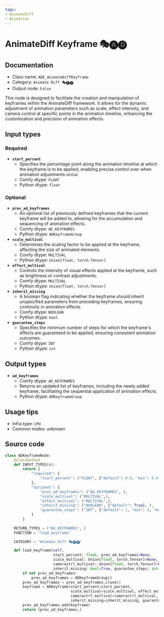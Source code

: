 ```yaml
---
tags:
- AnimateDiff
- Animation
---
```


# AnimateDiff Keyframe 🎭🅐🅓
## Documentation
- Class name: `ADE_AnimateDiffKeyframe`
- Category: `Animate Diff 🎭🅐🅓`
- Output node: `False`

This node is designed to facilitate the creation and manipulation of keyframes within the AnimateDiff framework. It allows for the dynamic adjustment of animation parameters such as scale, effect intensity, and camera control at specific points in the animation timeline, enhancing the customization and precision of animation effects.
## Input types
### Required
- **`start_percent`**
    - Specifies the percentage point along the animation timeline at which the keyframe is to be applied, enabling precise control over when animation adjustments occur.
    - Comfy dtype: `FLOAT`
    - Python dtype: `float`
### Optional
- **`prev_ad_keyframes`**
    - An optional list of previously defined keyframes that the current keyframe will be added to, allowing for the accumulation and sequencing of animation effects.
    - Comfy dtype: `AD_KEYFRAMES`
    - Python dtype: `ADKeyframeGroup`
- **`scale_multival`**
    - Determines the scaling factor to be applied at the keyframe, affecting the size of animated elements.
    - Comfy dtype: `MULTIVAL`
    - Python dtype: `Union[float, torch.Tensor]`
- **`effect_multival`**
    - Controls the intensity of visual effects applied at the keyframe, such as brightness or contrast adjustments.
    - Comfy dtype: `MULTIVAL`
    - Python dtype: `Union[float, torch.Tensor]`
- **`inherit_missing`**
    - A boolean flag indicating whether the keyframe should inherit unspecified parameters from preceding keyframes, ensuring continuity in animation effects.
    - Comfy dtype: `BOOLEAN`
    - Python dtype: `bool`
- **`guarantee_steps`**
    - Specifies the minimum number of steps for which the keyframe's effects are guaranteed to be applied, ensuring consistent animation outcomes.
    - Comfy dtype: `INT`
    - Python dtype: `int`
## Output types
- **`ad_keyframes`**
    - Comfy dtype: `AD_KEYFRAMES`
    - Returns an updated list of keyframes, including the newly added keyframe, facilitating the sequential application of animation effects.
    - Python dtype: `ADKeyframeGroup`
## Usage tips
- Infra type: `CPU`
- Common nodes: unknown


## Source code
```python
class ADKeyframeNode:
    @classmethod
    def INPUT_TYPES(s):
        return {
            "required": {
                "start_percent": ("FLOAT", {"default": 0.0, "min": 0.0, "max": 1.0, "step": 0.001}, ),
            },
            "optional": {
                "prev_ad_keyframes": ("AD_KEYFRAMES", ),
                "scale_multival": ("MULTIVAL",),
                "effect_multival": ("MULTIVAL",),
                "inherit_missing": ("BOOLEAN", {"default": True}, ),
                "guarantee_steps": ("INT", {"default": 1, "min": 0, "max": BIGMAX}),
            }
        }
    
    RETURN_TYPES = ("AD_KEYFRAMES", )
    FUNCTION = "load_keyframe"

    CATEGORY = "Animate Diff 🎭🅐🅓"

    def load_keyframe(self,
                      start_percent: float, prev_ad_keyframes=None,
                      scale_multival: Union[float, torch.Tensor]=None, effect_multival: Union[float, torch.Tensor]=None,
                      cameractrl_multival: Union[float, torch.Tensor]=None, pia_input: InputPIA=None,
                      inherit_missing: bool=True, guarantee_steps: int=1):
        if not prev_ad_keyframes:
            prev_ad_keyframes = ADKeyframeGroup()
        prev_ad_keyframes = prev_ad_keyframes.clone()
        keyframe = ADKeyframe(start_percent=start_percent,
                              scale_multival=scale_multival, effect_multival=effect_multival,
                              cameractrl_multival=cameractrl_multival, pia_input=pia_input,
                              inherit_missing=inherit_missing, guarantee_steps=guarantee_steps)
        prev_ad_keyframes.add(keyframe)
        return (prev_ad_keyframes,)

```

